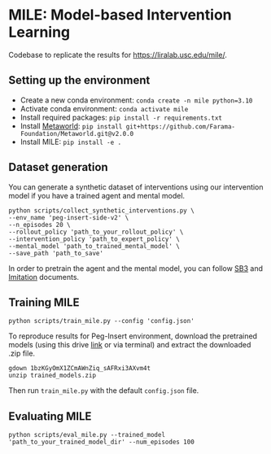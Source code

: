 # MILE: Model-based Intervention Learning
Codebase to replicate the results for https://liralab.usc.edu/mile/.

## Setting up the environment
- Create a new conda environment: `conda create -n mile python=3.10`
- Activate conda environment: `conda activate mile`
- Install required packages: `pip install -r requirements.txt`
- Install [Metaworld](https://github.com/Farama-Foundation/Metaworld): `pip install git+https://github.com/Farama-Foundation/Metaworld.git@v2.0.0`
- Install MILE: `pip install -e .`

## Dataset generation
You can generate a synthetic dataset of interventions using our intervention model if you have a trained agent and mental model.

```
python scripts/collect_synthetic_interventions.py \
--env_name 'peg-insert-side-v2' \
--n_episodes 20 \
--rollout_policy 'path_to_your_rollout_policy' \
--intervention_policy 'path_to_expert_policy' \
--mental_model 'path_to_trained_mental_model' \
--save_path 'path_to_save' 
```

In order to pretrain the agent and the mental model, you can follow [SB3](https://stable-baselines3.readthedocs.io/en/master/guide/quickstart.html) and [Imitation](https://imitation.readthedocs.io/en/latest/tutorials/1_train_bc.html) documents.

## Training MILE
```
python scripts/train_mile.py --config 'config.json'
```

To reproduce results for Peg-Insert environment, download the pretrained models (using this drive [link](https://drive.google.com/file/d/1bzKGyOmX1ZCmAWnZiq_sAFRxi3AXvm4t/view?usp=drive_link) or via terminal) and extract the downloaded .zip file. 

```
gdown 1bzKGyOmX1ZCmAWnZiq_sAFRxi3AXvm4t 
unzip trained_models.zip
```

Then run `train_mile.py` with the default `config.json` file. 

## Evaluating MILE
```
python scripts/eval_mile.py --trained_model 'path_to_your_trained_model_dir' --num_episodes 100
```
